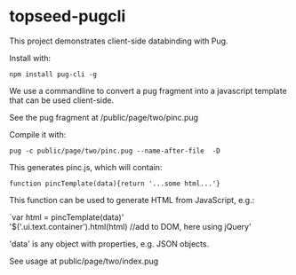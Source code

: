 # topseed-pugcli
This project demonstrates client-side databinding with Pug.

Install with:

`npm install pug-cli -g`

We use a commandline to convert a pug fragment into a javascript template
that can be used client-side.

See the pug fragment at /public/page/two/pinc.pug

Compile it with:

`pug -c public/page/two/pinc.pug --name-after-file  -D`

This generates pinc.js, which will contain:

`function pincTemplate(data){return '...some html...'}`

This function can be used to generate HTML from JavaScript, e.g.:

`var html = pincTemplate(data)'
<br>
'$('.ui.text.container').html(html)  //add to DOM, here using jQuery'

'data' is any object with properties, e.g. JSON objects.

See usage at public/page/two/index.pug
